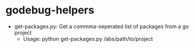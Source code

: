 # godebug-helpers

* get-packages.py: Get a commma-seperated list of packages from a go project
    * Usage: python get-packages.py /abs/path/to/project
